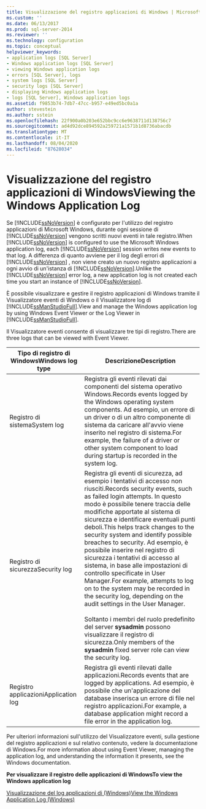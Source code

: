 ```yaml
---
title: Visualizzazione del registro applicazioni di Windows | Microsoft Docs
ms.custom: ''
ms.date: 06/13/2017
ms.prod: sql-server-2014
ms.reviewer: ''
ms.technology: configuration
ms.topic: conceptual
helpviewer_keywords:
- application logs [SQL Server]
- Windows application logs [SQL Server]
- viewing Windows application logs
- errors [SQL Server], logs
- system logs [SQL Server]
- security logs [SQL Server]
- displaying Windows application logs
- logs [SQL Server], Windows application logs
ms.assetid: f9853b74-7db7-47cc-b957-e49ed5bc0a1a
author: stevestein
ms.author: sstein
ms.openlocfilehash: 22f900a0b203e652bbc9cc6e9638711d138756c7
ms.sourcegitcommit: ad4d92dce894592a259721a1571b1d8736abacdb
ms.translationtype: MT
ms.contentlocale: it-IT
ms.lasthandoff: 08/04/2020
ms.locfileid: "87628034"
---
```

# <a name="viewing-the-windows-application-log"></a><span data-ttu-id="9541f-102">Visualizzazione del registro applicazioni di Windows</span><span class="sxs-lookup"><span data-stu-id="9541f-102">Viewing the Windows Application Log</span></span>
  <span data-ttu-id="9541f-103">Se [!INCLUDE[ssNoVersion](../../includes/ssnoversion-md.md)] è configurato per l'utilizzo del registro applicazioni di Microsoft Windows, durante ogni sessione di [!INCLUDE[ssNoVersion](../../includes/ssnoversion-md.md)] vengono scritti nuovi eventi in tale registro.</span><span class="sxs-lookup"><span data-stu-id="9541f-103">When [!INCLUDE[ssNoVersion](../../includes/ssnoversion-md.md)] is configured to use the Microsoft Windows application log, each [!INCLUDE[ssNoVersion](../../includes/ssnoversion-md.md)] session writes new events to that log.</span></span> <span data-ttu-id="9541f-104">A differenza di quanto avviene per il log degli errori di [!INCLUDE[ssNoVersion](../../includes/ssnoversion-md.md)] , non viene creato un nuovo registro applicazioni a ogni avvio di un'istanza di [!INCLUDE[ssNoVersion](../../includes/ssnoversion-md.md)].</span><span class="sxs-lookup"><span data-stu-id="9541f-104">Unlike the [!INCLUDE[ssNoVersion](../../includes/ssnoversion-md.md)] error log, a new application log is not created each time you start an instance of [!INCLUDE[ssNoVersion](../../includes/ssnoversion-md.md)].</span></span>  
  
 <span data-ttu-id="9541f-105">È possibile visualizzare e gestire il registro applicazioni di Windows tramite il Visualizzatore eventi di Windows o il Visualizzatore log di [!INCLUDE[ssManStudioFull](../../includes/ssmanstudiofull-md.md)].</span><span class="sxs-lookup"><span data-stu-id="9541f-105">View and manage the Windows application log by using Windows Event Viewer or the Log Viewer in [!INCLUDE[ssManStudioFull](../../includes/ssmanstudiofull-md.md)].</span></span>  
  
 <span data-ttu-id="9541f-106">Il Visualizzatore eventi consente di visualizzare tre tipi di registro.</span><span class="sxs-lookup"><span data-stu-id="9541f-106">There are three logs that can be viewed with Event Viewer.</span></span>  
  
|<span data-ttu-id="9541f-107">Tipo di registro di Windows</span><span class="sxs-lookup"><span data-stu-id="9541f-107">Windows log type</span></span>|<span data-ttu-id="9541f-108">Descrizione</span><span class="sxs-lookup"><span data-stu-id="9541f-108">Description</span></span>|  
|----------------------|-----------------|  
|<span data-ttu-id="9541f-109">Registro di sistema</span><span class="sxs-lookup"><span data-stu-id="9541f-109">System log</span></span>|<span data-ttu-id="9541f-110">Registra gli eventi rilevati dai componenti del sistema operativo Windows.</span><span class="sxs-lookup"><span data-stu-id="9541f-110">Records events logged by the Windows operating system components.</span></span> <span data-ttu-id="9541f-111">Ad esempio, un errore di un driver o di un altro componente di sistema da caricare all'avvio viene inserito nel registro di sistema.</span><span class="sxs-lookup"><span data-stu-id="9541f-111">For example, the failure of a driver or other system component to load during startup is recorded in the system log.</span></span>|  
|<span data-ttu-id="9541f-112">Registro di sicurezza</span><span class="sxs-lookup"><span data-stu-id="9541f-112">Security log</span></span>|<span data-ttu-id="9541f-113">Registra gli eventi di sicurezza, ad esempio i tentativi di accesso non riusciti.</span><span class="sxs-lookup"><span data-stu-id="9541f-113">Records security events, such as failed login attempts.</span></span> <span data-ttu-id="9541f-114">In questo modo è possibile tenere traccia delle modifiche apportate al sistema di sicurezza e identificare eventuali punti deboli.</span><span class="sxs-lookup"><span data-stu-id="9541f-114">This helps track changes to the security system and identify possible breaches to security.</span></span> <span data-ttu-id="9541f-115">Ad esempio, è possibile inserire nel registro di sicurezza i tentativi di accesso al sistema, in base alle impostazioni di controllo specificate in User Manager.</span><span class="sxs-lookup"><span data-stu-id="9541f-115">For example, attempts to log on to the system may be recorded in the security log, depending on the audit settings in the User Manager.</span></span><br /><br /> <span data-ttu-id="9541f-116">Soltanto i membri del ruolo predefinito del server **sysadmin** possono visualizzare il registro di sicurezza.</span><span class="sxs-lookup"><span data-stu-id="9541f-116">Only members of the **sysadmin** fixed server role can view the security log.</span></span>|  
|<span data-ttu-id="9541f-117">Registro applicazioni</span><span class="sxs-lookup"><span data-stu-id="9541f-117">Application log</span></span>|<span data-ttu-id="9541f-118">Registra gli eventi rilevati dalle applicazioni.</span><span class="sxs-lookup"><span data-stu-id="9541f-118">Records events that are logged by applications.</span></span> <span data-ttu-id="9541f-119">Ad esempio, è possibile che un'applicazione del database inserisca un errore di file nel registro applicazioni.</span><span class="sxs-lookup"><span data-stu-id="9541f-119">For example, a database application might record a file error in the application log.</span></span>|  
  
 <span data-ttu-id="9541f-120">Per ulteriori informazioni sull'utilizzo del Visualizzatore eventi, sulla gestione del registro applicazioni e sul relativo contenuto, vedere la documentazione di Windows.</span><span class="sxs-lookup"><span data-stu-id="9541f-120">For more information about using Event Viewer, managing the application log, and understanding the information it presents, see the Windows documentation.</span></span>  
  
 <span data-ttu-id="9541f-121">**Per visualizzare il registro delle applicazioni di Windows**</span><span class="sxs-lookup"><span data-stu-id="9541f-121">**To view the Windows application log**</span></span>  
  
 [<span data-ttu-id="9541f-122">Visualizzazione del log applicazioni di &#40;Windows&#41;</span><span class="sxs-lookup"><span data-stu-id="9541f-122">View the Windows Application Log &#40;Windows&#41;</span></span>](../../relational-databases/performance/view-the-windows-application-log-windows-10.md)  
  
  
